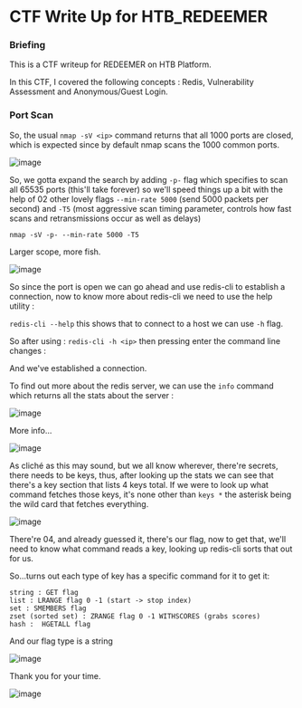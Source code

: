 # CTF Write Up for HTB_REDEEMER

### Briefing
This is a CTF writeup for REDEEMER on HTB Platform.

In this CTF, I covered the following concepts : Redis, Vulnerability Assessment and Anonymous/Guest Login.

### Port Scan
So, the usual ```nmap -sV <ip>``` command returns that all 1000 ports are closed, which is expected since by default nmap scans the 1000 common ports.

![image](https://github.com/user-attachments/assets/3e2d50bb-96d2-4174-a020-6be2dbc26e01)

So, we gotta expand the search by adding ```-p-``` flag which specifies to scan all 65535 ports (this'll take forever) so we'll speed things up a bit with the help of 02 other lovely flags ```--min-rate 5000``` (send 5000 packets per second) and ```-T5``` (most aggressive scan timing parameter, controls how fast scans and retransmissions occur as well as delays)

```nmap -sV -p- --min-rate 5000 -T5```

Larger scope, more fish.

![image](https://github.com/user-attachments/assets/2efd20c2-402c-4c21-9115-3e8031aa1f19)

So since the port is open we can go ahead and use redis-cli to establish a connection, now to know more about redis-cli we need to use the help utility :

```redis-cli --help``` this shows that to connect to a host we can use ```-h``` flag.

So after using : ```redis-cli -h <ip>``` then pressing enter the command line changes :

And we've established a connection.

To find out more about the redis server, we can use the ```info``` command which returns all the stats about the server :

![image](https://github.com/user-attachments/assets/17167ffb-deed-4933-9c85-c929992d7b82)

More info...

![image](https://github.com/user-attachments/assets/fab9f462-9070-4668-b25b-c622f83d9093)

As cliché as this may sound, but we all know wherever, there're secrets, there needs to be keys, thus, after looking up the stats we can see that there's a key section that lists 4 keys total.
If we were to look up what command fetches those keys, it's none other than ```keys *``` the asterisk being the wild card that fetches everything.

![image](https://github.com/user-attachments/assets/e7a5a3b1-aa93-44e4-af13-25c6858a1482)

There're 04, and already guessed it, there's our flag, now to get that, we'll need to know what command reads a key, looking up redis-cli sorts that out for us.

So...turns out each type of key has a specific command for it to get it:

```
string : GET flag
list : LRANGE flag 0 -1 (start -> stop index)
set : SMEMBERS flag
zset (sorted set) : ZRANGE flag 0 -1 WITHSCORES (grabs scores)
hash :  HGETALL flag
```

And our flag type is a string

![image](https://github.com/user-attachments/assets/963f9cde-80a9-4943-bc8b-3d098a771626)

Thank you for your time.

![image](https://github.com/user-attachments/assets/59b331cc-02bb-4de2-8430-f7efa6c73f9d)
